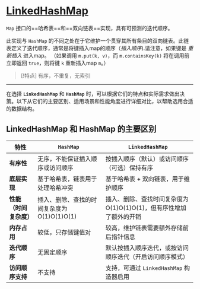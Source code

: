 # [LinkedHashMap](https://doc.qzxdp.cn/jdk/20/zh/api/java.base/java/util/LinkedHashMap.html)

`Map` 接口的==哈希表==和==双向链表==实现，具有可预测的迭代顺序。

此实现与 `HashMap` 的不同之处在于它维护一个贯穿其所有条目的双向链表。此链表定义了迭代顺序，通常是将键插入map的顺序（_插入顺序_).请注意，如果键是 _重新插入_ 进入map。 （如果调用 `m.put(k, v)`，而 `m.containsKey(k)` 将在调用前立即返回 `true`，则将键 `k` 重新插入map `m`。）

>[!特点]
>有序，不重复，无索引



---
在选择 **`LinkedHashMap`** 和 **`HashMap`** 时，可以根据它们的特点和实际需求做出决策。以下从它们的主要区别、适用场景和性能角度进行详细对比，以帮助选用合适的数据结构。

## **LinkedHashMap 和 HashMap 的主要区别**

| 特性            | **`HashMap`**                | **`LinkedHashMap`**                      |
| ------------- | ---------------------------- | ---------------------------------------- |
| **有序性**       | 无序，不能保证插入顺序或访问顺序             | 按插入顺序（默认）或访问顺序（可选）保持有序                   |
| **底层实现**      | 基于哈希表，链表用于处理哈希冲突             | 基于哈希表 + 双向链表，用于维护顺序                      |
| **性能（时间复杂度）** | 插入、删除、查找的时间复杂度为 O(1)O(1)O(1) | 插入、删除、查找时间复杂度为 O(1)O(1)O(1)，但有序性增加了额外的开销 |
| **内存占用**      | 较低，只存储键值对                    | 较高，维护链表需要额外存储前后指针信息                      |
| **迭代顺序**      | 无固定顺序                        | 默认按插入顺序迭代，或按访问顺序迭代（开启访问顺序模式）             |
| **访问顺序支持**    | 不支持                          | 支持，可通过 `LinkedHashMap` 构造器启用             |
